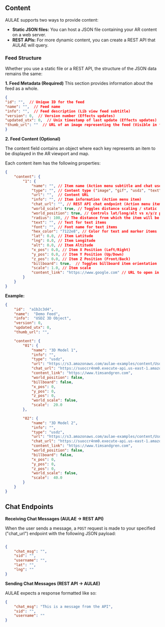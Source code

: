 
## Content

AULAE supports two ways to provide content:

* ****Static JSON files:**** You can host a JSON file containing your AR content on a web server.
* ****REST APIs:****  For more dynamic content, you can create a REST API that AULAE will query.

### Feed Structure

Whether you use a static file or a REST API, the structure of the JSON data remains the same:

****1. Feed Metadata (Required)****
This section provides information about the feed as a whole.

```json
{
"id": "",  // Unique ID for the feed
"name": "",  // Feed name
"info": "",  // Feed description (Lib view feed subtitle)
"version": 0,  // Version number (Effects updates)
"updated_utx": 0,  // Unix timestamp of last update (Effects updates)
"thumb_url": ""  // URL of an image representing the feed (Visible in feed managemnt views)
}
```

****2. Feed Content (Optional)****

The content field contains an object where each key represents an item to be displayed in the AR viewport and map.

Each content item has the following properties:

```json
{
    "content": {
        "1": {
            "name": "", // Item name (Action menu subtitle and chat username)
            "type": "", // Content type ("image", "gif", "usdz", "text", "marker", "audio")
            "url": "",  // Content URL
            "info": "", // Item information (Action menu item)
            "chat_url": "", // REST API chat endpoint (Action menu item)
            "world_scale": true, // Toggles distance scaling / static
            "world_position": true, // Controls lat/long/alt vs x/y/z positioning
            "radius": 100, // The distance from which the item will be visable in the viewport (requires lat/long)
            "text": "", // Text for text items
            "font": "", // Font name for text items
            "hex_color": "7122e8", // Color for text and marker items
            "lat": 0.0, // Item Latitude
            "lng": 0.0, // Item Longitude
            "alt": 0.0, // Item Altitude
            "x_pos": 0.0, // Item X Position (Left/Right)
            "y_pos": 0.0, // Item Y Position (Up/Down)
            "z_pos": 0.0, // Item Z Position (Front/Back)
            "billboard": true,  // Toggles billboard item orientation
            "scale": 1.0, // Item scale
            "content_link": "https://www.google.com" // URL to open in a web browser (Action menu item)
        }
    }
}
```

****Example:****
```json
{
    "id":  "a1b2c3d4",
    "name":  "Demo Feed",
    "info":  "USDZ 3D Object",
    "version": 0,
    "updated_utx": 0,
    "thumb_url": "",

    "content": {
        "01": {
            "name": "3D Model 1",
            "info": "",
            "type": "usdz",
            "url": "https://s3.amazonaws.com/aulae-examples/content/Usdz/LogoCube.usdz",
            "chat_url": "https://suoccr4nm0.execute-api.us-east-1.amazonaws.com/dev",
            "content_link": "https://www.timsandgren.com",
            "world_position": false,
            "billboard": false,
            "x_pos": 0,
            "y_pos": 0,
            "z_pos": 0,
            "world_scale": false,
            "scale":  20.0
        },

        "02": {
            "name": "3D Model 2",
            "info": "",
            "type": "usdz",
            "url": "https://s3.amazonaws.com/aulae-examples/content/Usdz/LogoCube.usdz",
            "chat_url": "https://suoccr4nm0.execute-api.us-east-1.amazonaws.com/dev",
            "content_link": "https://www.timsandgren.com",
            "world_position": false,
            "billboard": false,
            "x_pos": 0,
            "y_pos": 0,
            "z_pos": 0,
            "world_scale": false,
            "scale":  40.0
        }
    }
}

```


## Chat Endpoints

****Receiving Chat Messages (AULAE -> REST API)****

When the user sends a message, a `POST` request is made to your specified ("chat_url") endpoint with the 
following JSON payload:
  
```json

{
    "chat_msg": "",
    "sid": "",
    "username": "",
    "lat": "",
    "lng": ""
}

```

****Sending Chat Messages (REST API -> AULAE)****

AULAE expects a response formatted like so:

```json
{
    "chat_msg": "This is a message from the API",
    "sid": "",
    "username": ""
}
```
